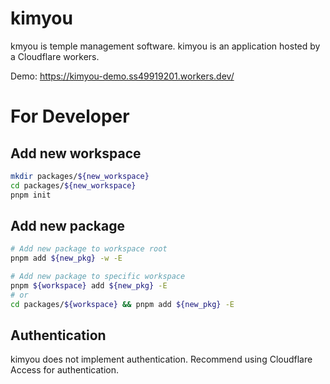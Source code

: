 # kimyou

kmyou is temple management software.
kimyou is an application hosted by a Cloudflare workers.

Demo: https://kimyou-demo.ss49919201.workers.dev/

# For Developer

## Add new workspace

```bash
mkdir packages/${new_workspace}
cd packages/${new_workspace}
pnpm init
```

## Add new package

```bash
# Add new package to workspace root
pnpm add ${new_pkg} -w -E

# Add new package to specific workspace
pnpm ${workspace} add ${new_pkg} -E
# or
cd packages/${workspace} && pnpm add ${new_pkg} -E
```

## Authentication

kimyou does not implement authentication.
Recommend using Cloudflare Access for authentication.
